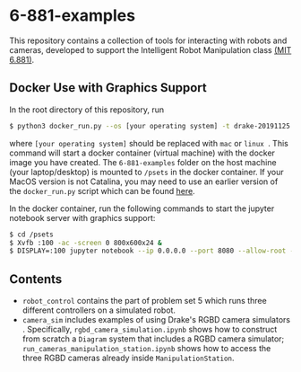 # 6-881-examples

This repository contains a collection of tools for interacting with robots
 and cameras, developed to support the Intelligent Robot Manipulation class [(MIT 6.881)](http://manipulation.csail.mit.edu/).

## Docker Use with Graphics Support

In the root directory of this repository, run 
```bash
$ python3 docker_run.py --os [your operating system] -t drake-20191125
``` 
where `[your operating system]` should be replaced with `mac` or `linux
`. This command will start a docker container (virtual machine) with the
 docker image you have created. The `6-881-examples` folder on the host
  machine (your laptop/desktop) is mounted to `/psets` in the docker
   container. If your MacOS version is not Catalina, you may need to
    use an earlier version of the `docker_run.py` script which can be found
     [here](http://manipulation.csail.mit.edu/install_drake_docker.html).

In the docker container, run the following commands to start the jupyter
 notebook server with graphics support:
```bash
$ cd /psets
$ Xvfb :100 -ac -screen 0 800x600x24 &
$ DISPLAY=:100 jupyter notebook --ip 0.0.0.0 --port 8080 --allow-root --no-browser
```

## Contents
- `robot_control` contains the part of problem set 5 which runs
 three different controllers on a simulated robot. 
- `camera_sim` includes examples of using Drake's RGBD camera simulators
. Specifically, `rgbd_camera_simulation.ipynb` shows how to construct from
 scratch a `Diagram` system that includes a RGBD camera simulator; `run_cameras_manipulation_station.ipynb` shows how to access the three
  RGBD cameras already inside `ManipulationStation`.

